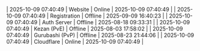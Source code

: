 | 2025-10-09 07:40:49 | Website | Online | 2025-10-09 07:40:49 |
| 2025-10-09 07:40:49 | Registration | Offline | 2025-09-09 16:40:23 |
| 2025-10-09 07:40:49 | Auth Server | Offline | 2025-08-18 09:33:31 |
| 2025-10-09 07:40:49 | Kezan (PvE) | Offline | 2025-08-03 17:58:02 |
| 2025-10-09 07:40:49 | Gurubashi (PvP) | Offline | 2025-08-23 21:44:06 |
| 2025-10-09 07:40:49 | Cloudflare | Online | 2025-10-09 07:40:49 |
